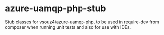 # azure-uamqp-php-stub

Stub classes for vsouz4/azure-uamqp-php, to be used in require-dev from composer when running unit tests and also for use with IDEs.
